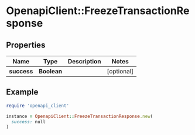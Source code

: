 # OpenapiClient::FreezeTransactionResponse

## Properties

| Name | Type | Description | Notes |
| ---- | ---- | ----------- | ----- |
| **success** | **Boolean** |  | [optional] |

## Example

```ruby
require 'openapi_client'

instance = OpenapiClient::FreezeTransactionResponse.new(
  success: null
)
```

